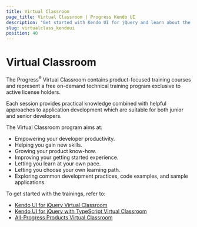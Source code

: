 ```yaml
---
title: Virtual Classroom
page_title: Virtual Classroom | Progress Kendo UI
description: "Get started with Kendo UI for jQuery and learn about the Virtual Classroom free on-demand technical training program exclusive to active license holders."
slug: virtualclass_kendoui
position: 40
---
```


# Virtual Classroom

The Progress<sup>®</sup> Virtual Classroom contains product-focused training courses and represent a free on-demand technical training program exclusive to active license holders.

Each session provides practical knowledge combined with helpful approaches to application development which are suitable for both junior and senior developers.

The Virtual Classroom program aims at:
* Empowering your developer productivity.
* Helping you gain new skills.
* Growing your product know-how.
* Improving your getting started experience.
* Letting you learn at your own pace.
* Letting you choose your own learning path.
* Exploring common development practices, code examples, and sample applications.

To get started with the trainings, refer to:
* [Kendo UI for jQuery Virtual Classroom](https://learn.telerik.com/learn/course/external/view/elearning/23/kendo-ui-for-jquery)
* [Kendo UI for jQuery with TypeScript Virtual Classroom](https://learn.telerik.com/learn/course/external/view/elearning/22/kendo-ui-for-jquery-with-typescript)
* [All-Progress Products Virtual Classroom](https://www.telerik.com/account/support/virtual-classroom)
